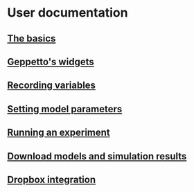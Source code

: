 User documentation
==================

## [The basics](./usinggeppetto.html)
## [Geppetto's widgets](./usingwidgets.html)
## [Recording variables](./recordingVariables.html)
## [Setting model parameters](./settingParameters.html)
## [Running an experiment](./runningSimulation.html)
## [Download models and simulation results](./downloadResults.html)
## [Dropbox integration](./dropbox.html)
